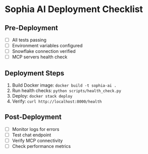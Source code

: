 # Sophia AI Deployment Checklist

## Pre-Deployment
- [ ] All tests passing
- [ ] Environment variables configured
- [ ] Snowflake connection verified
- [ ] MCP servers health check

## Deployment Steps
1. Build Docker image: `docker build -t sophia-ai .`
2. Run health checks: `python scripts/health_check.py`
3. Deploy: `docker stack deploy`
4. Verify: `curl http://localhost:8000/health`

## Post-Deployment
- [ ] Monitor logs for errors
- [ ] Test chat endpoint
- [ ] Verify MCP connectivity
- [ ] Check performance metrics

